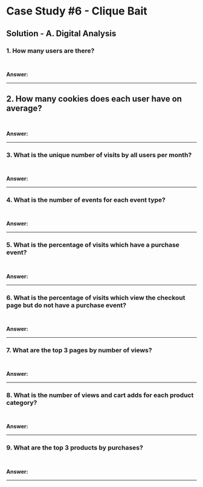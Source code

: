 # Case Study #6 - Clique Bait

## Solution - A. Digital Analysis

### 1. How many users are there?

````sql



````


**Answer:**

***

## 2. How many cookies does each user have on average?



````sql



````


**Answer:**
***


### 3. What is the unique number of visits by all users per month?

````sql



````


**Answer:**
***

### 4. What is the number of events for each event type?

````sql



````


**Answer:**
***

### 5. What is the percentage of visits which have a purchase event?

````sql



````


**Answer:**
***

### 6. What is the percentage of visits which view the checkout page but do not have a purchase event?

````sql



````


**Answer:**
***

### 7. What are the top 3 pages by number of views?

````sql



````


**Answer:**
***

### 8. What is the number of views and cart adds for each product category?

````sql



````


**Answer:**
***

### 9. What are the top 3 products by purchases?

````sql



````


**Answer:**
***

